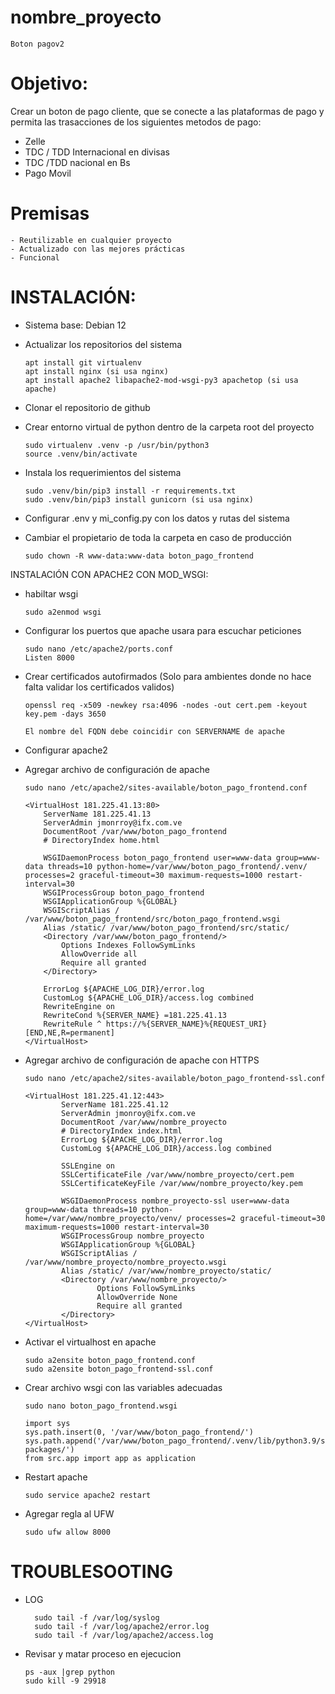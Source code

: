 # nombre_proyecto
    Boton pagov2

# Objetivo:
Crear un boton de pago cliente, que se conecte a las plataformas de pago y permita las trasacciones de los siguientes metodos de pago:
- Zelle
- TDC / TDD Internacional en divisas
- TDC /TDD nacional en Bs
- Pago Movil

# Premisas
    - Reutilizable en cualquier proyecto
    - Actualizado con las mejores prácticas
    - Funcional

# INSTALACIÓN:
- Sistema base: Debian 12
- Actualizar los repositorios del sistema

      apt install git virtualenv
      apt install nginx (si usa nginx)
      apt install apache2 libapache2-mod-wsgi-py3 apachetop (si usa apache)

- Clonar el repositorio de github
- Crear entorno virtual de python dentro de la carpeta root del proyecto

      sudo virtualenv .venv -p /usr/bin/python3
      source .venv/bin/activate

- Instala los requerimientos del sistema

      sudo .venv/bin/pip3 install -r requirements.txt
      sudo .venv/bin/pip3 install gunicorn (si usa nginx)

- Configurar .env y mi_config.py con los datos y rutas del sistema

- Cambiar el propietario de toda la carpeta en caso de producción

      sudo chown -R www-data:www-data boton_pago_frontend


INSTALACIÓN CON APACHE2 CON MOD_WSGI:

- habiltar wsgi

      sudo a2enmod wsgi

- Configurar los puertos que apache usara para escuchar peticiones

      sudo nano /etc/apache2/ports.conf
      Listen 8000

- Crear certificados autofirmados (Solo para ambientes donde no hace falta validar los certificados validos)

      openssl req -x509 -newkey rsa:4096 -nodes -out cert.pem -keyout key.pem -days 3650

      El nombre del FQDN debe coincidir con SERVERNAME de apache

- Configurar apache2
- Agregar archivo de configuración de apache
 
      sudo nano /etc/apache2/sites-available/boton_pago_frontend.conf

      <VirtualHost 181.225.41.13:80>
          ServerName 181.225.41.13
          ServerAdmin jmonrroy@ifx.com.ve
          DocumentRoot /var/www/boton_pago_frontend
          # DirectoryIndex home.html

          WSGIDaemonProcess boton_pago_frontend user=www-data group=www-data threads=10 python-home=/var/www/boton_pago_frontend/.venv/ processes=2 graceful-timeout=30 maximum-requests=1000 restart-interval=30
          WSGIProcessGroup boton_pago_frontend
          WSGIApplicationGroup %{GLOBAL}
          WSGIScriptAlias / /var/www/boton_pago_frontend/src/boton_pago_frontend.wsgi
          Alias /static/ /var/www/boton_pago_frontend/src/static/
          <Directory /var/www/boton_pago_frontend/>
              Options Indexes FollowSymLinks
              AllowOverride all
              Require all granted
          </Directory>

          ErrorLog ${APACHE_LOG_DIR}/error.log
          CustomLog ${APACHE_LOG_DIR}/access.log combined
          RewriteEngine on
          RewriteCond %{SERVER_NAME} =181.225.41.13
          RewriteRule ^ https://%{SERVER_NAME}%{REQUEST_URI} [END,NE,R=permanent]
      </VirtualHost>


- Agregar archivo de configuración de apache con HTTPS

      sudo nano /etc/apache2/sites-available/boton_pago_frontend-ssl.conf

      <VirtualHost 181.225.41.12:443>
              ServerName 181.225.41.12
              ServerAdmin jmonroy@ifx.com.ve
              DocumentRoot /var/www/nombre_proyecto
              # DirectoryIndex index.html
              ErrorLog ${APACHE_LOG_DIR}/error.log
              CustomLog ${APACHE_LOG_DIR}/access.log combined

              SSLEngine on
              SSLCertificateFile /var/www/nombre_proyecto/cert.pem
              SSLCertificateKeyFile /var/www/nombre_proyecto/key.pem

              WSGIDaemonProcess nombre_proyecto-ssl user=www-data group=www-data threads=10 python-home=/var/www/nombre_proyecto/venv/ processes=2 graceful-timeout=30 maximum-requests=1000 restart-interval=30
              WSGIProcessGroup nombre_proyecto
              WSGIApplicationGroup %{GLOBAL}
              WSGIScriptAlias / /var/www/nombre_proyecto/nombre_proyecto.wsgi
              Alias /static/ /var/www/nombre_proyecto/static/
              <Directory /var/www/nombre_proyecto/>
                      Options FollowSymLinks
                      AllowOverride None
                      Require all granted
              </Directory>
      </VirtualHost>

- Activar el virtualhost en apache

      sudo a2ensite boton_pago_frontend.conf
      sudo a2ensite boton_pago_frontend-ssl.conf
 

- Crear archivo wsgi con las variables adecuadas
      
      sudo nano boton_pago_frontend.wsgi

      import sys
      sys.path.insert(0, '/var/www/boton_pago_frontend/')
      sys.path.append('/var/www/boton_pago_frontend/.venv/lib/python3.9/site-packages/')
      from src.app import app as application

- Restart apache

      sudo service apache2 restart

- Agregar regla al UFW

      sudo ufw allow 8000

# TROUBLESOOTING

- LOG
 
        sudo tail -f /var/log/syslog
        sudo tail -f /var/log/apache2/error.log
        sudo tail -f /var/log/apache2/access.log

- Revisar y matar proceso en ejecucion

      ps -aux |grep python
      sudo kill -9 29918

